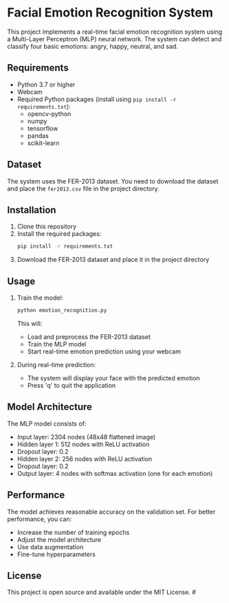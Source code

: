 # Facial Emotion Recognition System

This project implements a real-time facial emotion recognition system using a Multi-Layer Perceptron (MLP) neural network. The system can detect and classify four basic emotions: angry, happy, neutral, and sad.

## Requirements

- Python 3.7 or higher
- Webcam
- Required Python packages (install using `pip install -r requirements.txt`):
  - opencv-python
  - numpy
  - tensorflow
  - pandas
  - scikit-learn

## Dataset

The system uses the FER-2013 dataset. You need to download the dataset and place the `fer2013.csv` file in the project directory.

## Installation

1. Clone this repository
2. Install the required packages:
   ```bash
   pip install -r requirements.txt
   ```
3. Download the FER-2013 dataset and place it in the project directory

## Usage

1. Train the model:
   ```bash
   python emotion_recognition.py
   ```
   This will:
   - Load and preprocess the FER-2013 dataset
   - Train the MLP model
   - Start real-time emotion prediction using your webcam

2. During real-time prediction:
   - The system will display your face with the predicted emotion
   - Press 'q' to quit the application

## Model Architecture

The MLP model consists of:
- Input layer: 2304 nodes (48x48 flattened image)
- Hidden layer 1: 512 nodes with ReLU activation
- Dropout layer: 0.2
- Hidden layer 2: 256 nodes with ReLU activation
- Dropout layer: 0.2
- Output layer: 4 nodes with softmax activation (one for each emotion)

## Performance

The model achieves reasonable accuracy on the validation set. For better performance, you can:
- Increase the number of training epochs
- Adjust the model architecture
- Use data augmentation
- Fine-tune hyperparameters

## License

This project is open source and available under the MIT License. #

